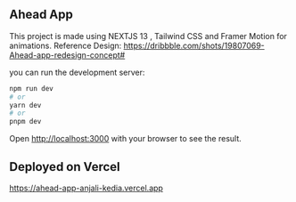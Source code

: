 ## Ahead App

This project is made using NEXTJS 13 , Tailwind CSS and Framer Motion for animations.
Reference Design: https://dribbble.com/shots/19807069-Ahead-app-redesign-concept#


you can run the development server:

```bash
npm run dev
# or
yarn dev
# or
pnpm dev
```

Open [http://localhost:3000](http://localhost:3000) with your browser to see the result.


## Deployed on Vercel

https://ahead-app-anjali-kedia.vercel.app


